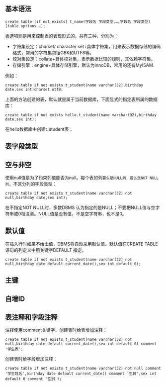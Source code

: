 ## 基本语法
```
create table [if not exists] t_name(字段名 字段类型,…,字段名 字段类型)[table options …];
```
表选项则是用来控制表的表现形式的，共有三种，分别为：
- 字符集设定：charset/ character set+具体字符集，用来表示数据存储的编码格式，常用的字符集包括GBK和UTF8等。
- 校对集设定：collate+具体校对集，表示数据比较的规则，其依赖字符集。
- 存储引擎：engine+具体存储引擎，默认为InnoDB，常用的还有MyISAM.

例如：
```
create table if not exists t_student(name varchar(32),birthday date,sex int)charset utf8;
```
上面的方法创建的表，默认就是属于当前数据库，下面显式的指定表所属的数据库：
```
create table if not exists hello.t_student(name varchar(32),birthday date,sex int);
```
在hello数据库中创建t_student表；

## 表字段类型


## 空与非空
使用null值是为了约束列值能否为null。每个表的列`要么是NULL列，要么是NOT NULL列`，不区分列的字段类型：
```
create table if not exists t_student(name varchar(32) not null,birthday date,sex int);
```
在不指定NOT NULL时，多数DBMS 认为指定的是NULL；不要把NULL值与空字符串或0相混淆。NULL值是没有值，不是空字符串，也不是0。

## 默认值
在插入行时如果不给出值，DBMS将自动采用默认值。默认值在CREATE TABLE 语句的列定义中用关键字DEFAULT 指定。
```
create table if not exists t_student(name varchar(32) not null,birthday date default current_date(),sex int default 0);
```

## 主键

## 自增ID

## 表注释和字段注释
注释使用comment关键字，创建表时给表增加注释：
```
create table if not exists t_student(name varchar(32) not null,birthday date default current_date(),sex int default 0) comment '学生表';
```

创建表时给字段增加注释：
```
create table if not exists t_student(name varchar(32) not null comment '学生姓名',birthday date default current_date() comment '生日',sex int default 0 comment '性别');
```
